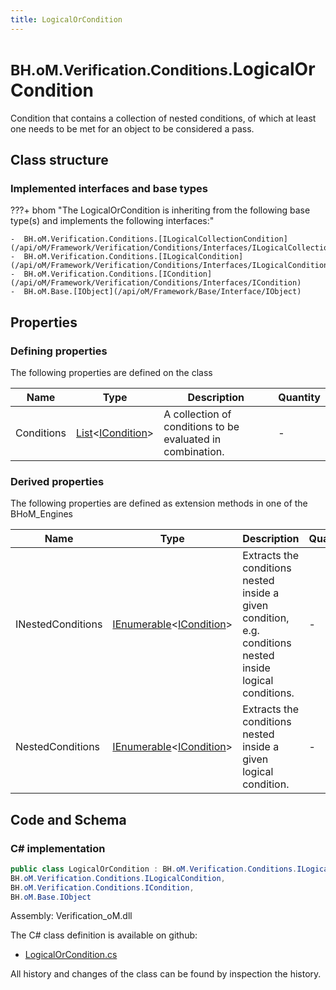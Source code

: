 ```yaml
---
title: LogicalOrCondition
---
```


# <small>BH.oM.Verification.Conditions.</small>**LogicalOrCondition**

Condition that contains a collection of nested conditions, of which at least one needs to be met for an object to be considered a pass.

## Class structure

### Implemented interfaces and base types

???+ bhom "The LogicalOrCondition is inheriting from the following base type(s) and implements the following interfaces:"

    -  BH.oM.Verification.Conditions.[ILogicalCollectionCondition](/api/oM/Framework/Verification/Conditions/Interfaces/ILogicalCollectionCondition)
    -  BH.oM.Verification.Conditions.[ILogicalCondition](/api/oM/Framework/Verification/Conditions/Interfaces/ILogicalCondition)
    -  BH.oM.Verification.Conditions.[ICondition](/api/oM/Framework/Verification/Conditions/Interfaces/ICondition)
    -  BH.oM.Base.[IObject](/api/oM/Framework/Base/Interface/IObject)


## Properties



### Defining properties

The following properties are defined on the class

| Name             | Type             | Description      | Quantity         |
|------------------|------------------|------------------|------------------|
| Conditions | [List](https://learn.microsoft.com/en-us/dotnet/api/System.Collections.Generic.List-1?view=netstandard-2.0)&lt;[ICondition](/api/oM/Framework/Verification/Conditions/Interfaces/ICondition)&gt; | A collection of conditions to be evaluated in combination. | - |


### Derived properties

The following properties are defined as extension methods in one of the BHoM_Engines

| Name             | Type             | Description      | Quantity         | Engine           |
|------------------|------------------|------------------|------------------|------------------|
| INestedConditions | [IEnumerable](https://learn.microsoft.com/en-us/dotnet/api/System.Collections.Generic.IEnumerable-1?view=netstandard-2.0)&lt;[ICondition](/api/oM/Framework/Verification/Conditions/Interfaces/ICondition)&gt; | Extracts the conditions nested inside a given condition, e.g. conditions nested inside logical conditions. | - | Verification_Engine |
| NestedConditions | [IEnumerable](https://learn.microsoft.com/en-us/dotnet/api/System.Collections.Generic.IEnumerable-1?view=netstandard-2.0)&lt;[ICondition](/api/oM/Framework/Verification/Conditions/Interfaces/ICondition)&gt; | Extracts the conditions nested inside a given logical condition. | - | Verification_Engine |


## Code and Schema

### C# implementation

``` C# title="C#"
public class LogicalOrCondition : BH.oM.Verification.Conditions.ILogicalCollectionCondition,
BH.oM.Verification.Conditions.ILogicalCondition,
BH.oM.Verification.Conditions.ICondition,
BH.oM.Base.IObject
```

Assembly: Verification_oM.dll

The C# class definition is available on github:

- [LogicalOrCondition.cs](https://github.com/BHoM/BHoM/blob/develop/Verification_oM/Conditions\Logical\LogicalOrCondition.cs)

All history and changes of the class can be found by inspection the history.
